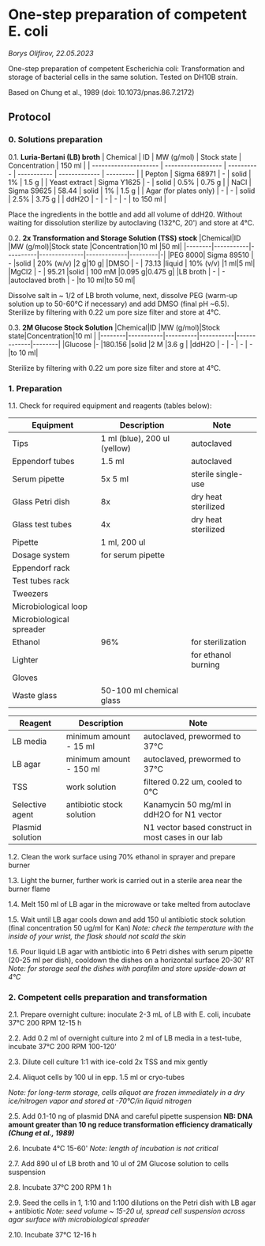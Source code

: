 One-step preparation of competent E. coli
====================================

*Borys Olifirov, 22.05.2023*

One-step preparation of competent Escherichia coli: Transformation and storage of bacterial cells in the same solution.
Tested on DH10B strain.

Based on Chung et al., 1989 (doi: 10.1073/pnas.86.7.2172)


## Protocol
### 0. Solutions preparation
0.1. **Luria-Bertani (LB) broth**
| Chemical              | ID                 | MW (g/mol) | Stock state | Concentration | 150 ml    |
| --------------------- | ------------------ | ---------- | ----------- | ------------- | --------- |
| Pepton                | Sigma 68971 | -          | solid       | 1%            | 1.5 g     |
| Yeast extract         | Sigma Y1625   | -          | solid       | 0.5%          | 0.75 g    |
| NaCl                  | Sigma S9625        | 58.44      | solid       | 1%            | 1.5 g     |
| Agar (for plates only) | -                  | -          | solid       | 2.5%          | 3.75 g    |
| ddH2O                 | -                  | -          | -           | -             | to 150 ml |

Place the ingredients in the bottle and add all volume of ddH20.  Without waiting for dissolution sterilize by autoclaving (132°C, 20') and store at 4°C.

0.2. **2x Transformation and Storage Solution (TSS) stock**
|Chemical|ID         |MW (g/mol)|Stock state   |Concentration|10 ml    |50 ml|
|--------|-----------|----------|--------------|-------------|---------|-|
|PEG 8000| Sigma 89510 | -        |solid         | 20% (w/v)   |2 g|10 g|
|DMSO    | -         | 73.13    |liquid        | 10% (v/v)   |1 ml|5 ml|
|MgCl2   | -         | 95.21    |solid         | 100 mM      |0.095 g|0.475 g|
|LB broth | - | - |autoclaved broth | - |to 10 ml|to 50 ml|

Dissolve salt in \~ 1/2 of LB broth volume, next, dissolve PEG (warm-up solution up to 50-60°C if necessary) and add DMSO (final pH ~6.5). Sterilize by filtering with 0.22 um pore size filter and store at 4°C.

0.3. **2M Glucose Stock Solution**
|Chemical|ID         |MW (g/mol)|Stock state|Concentration|10 ml   |
|--------|-----------|----------|-----------|-------------|--------|
|Glucose |-          |180.156   |solid      |2 M          |3.6 g   |
|ddH2O   | -         | -        | -         | -           |to 10 ml|

Sterilize by filtering with 0.22 um pore size filter and store at 4°C.


### 1. Preparation
1.1. Check for required equipment and reagents (tables below):

| **Equipment**            | Description                  | Note                |
| ------------------------ | ---------------------------- | ------------------- |
| Tips                     | 1 ml (blue), 200 ul (yellow) | autoclaved          |
| Eppendorf tubes          | 1.5 ml                       | autoclaved          |
| Serum pipette            | 5x 5 ml                      | sterile single-use  |
| Glass Petri dish         | 8x                           | dry heat sterilized |
| Glass test tubes         | 4x                           | dry heat sterilized |
| Pipette                  | 1 ml, 200 ul                 |                     |
| Dosage system            | for serum pipette            |                     |
| Eppendorf rack           |                              |                     |
| Test tubes rack          |                              |                     |
| Tweezers                 |                              |                     |
| Microbiological loop     |                              |                     |
| Microbiological spreader |                              |                     |
| Ethanol                  | 96%                          | for sterilization   |
| Lighter                  |                              | for ethanol burning |
| Gloves                   |                              |                     |
| Waste glass              | 50-100 ml chemical glass     |                     |

| **Reagent**      | Description               | Note                                               |
| ---------------- | ------------------------- | -------------------------------------------------- |
| LB media         | minimum amount - 15 ml    | autoclaved, prewormed to 37°C                      |
| LB agar          | minimum amount - 150 ml   | autoclaved, prewormed to 37°C                      |
| TSS              | work solution             | filtered 0.22 um, cooled to 0°C                    |
| Selective agent  | antibiotic stock solution | Kanamycin 50 mg/ml in ddH2O for N1 vector          |
| Plasmid solution |                           | N1 vector based construct in most cases in our lab |

1.2. Clean the work surface using 70% ethanol in sprayer and prepare burner

1.3. Light the burner, further work is carried out in a sterile area near the burner flame

1.4. Melt 150 ml of LB agar in the microwave or take melted from autoclave

1.5. Wait until LB agar cools down and add 150 ul antibiotic stock solution (final concentration 50 ug/ml for Kan)
*Note: check the temperature with the inside of your wrist, the flask should not scald the skin*
    
1.6. Pour liquid LB agar with antibiotic into 6 Petri dishes with serum pipette (20-25 ml per dish), cooldown the dishes on a horizontal surface 20-30' RT
*Note: for storage seal the dishes with parafilm and store upside-down at 4°C*


### 2. Competent cells preparation and transformation
2.1. Prepare overnight culture: inoculate 2-3 mL of LB with E. coli, incubate 37°C 200 RPM 12-15 h

2.2. Add 0.2 ml of overnight culture into 2 ml of LB media in a test-tube, incubate 37°C 200 RPM 100-120'

2.3. Dilute cell culture 1:1 with ice-cold 2x TSS and mix gently

2.4. Aliquot cells by 100 ul in epp. 1.5 ml or cryo-tubes

_Note: for long-term storage, cells aliquot are frozen immediately in a dry ice/nitrogen vapor and stored at -70°C/in liquid nitrogen_

2.5. Add 0.1-10 ng of plasmid DNA and careful pipette suspension
**NB: DNA amount greater than 10 ng reduce transformation efficiency dramatically _(Chung et al., 1989)_** 

2.6. Incubate 4°C 15-60'
_Note: length of incubation is not critical_

2.7. Add 890 ul of LB broth and 10 ul of 2M Glucose solution to cells suspension

2.8. Incubate 37°C 200 RPM 1 h

2.9. Seed the cells in 1,  1:10 and 1:100 dilutions on the Petri dish with LB agar + antibiotic
*Note: seed volume \~ 15-20 ul, spread cell suspension across agar surface with microbiological spreader*

2.10. Incubate 37°C 12-16 h
